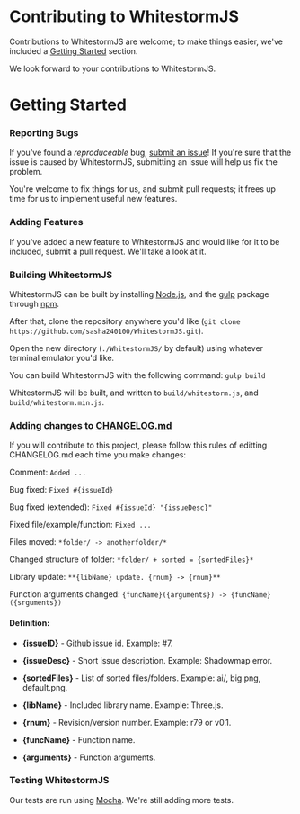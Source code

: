 # Contributing to WhitestormJS

Contributions to WhitestormJS are welcome; to make things easier, we've included a [Getting Started](#getting-started) section.

We look forward to your contributions to WhitestormJS.

# Getting Started

### Reporting Bugs

If you've found a *reproduceable* bug, [submit an issue](https://github.com/sasha240100/WhitestormJS/issues)! If you're sure that the issue is caused by WhitestormJS, submitting an issue will help us fix the problem.

You're welcome to fix things for us, and submit pull requests; it frees up time for us to implement useful new features.

### Adding Features

If you've added a new feature to WhitestormJS and would like for it to be included, submit a pull request. We'll take a look at it.

### Building WhitestormJS

WhitestormJS can be built by installing [Node.js](https://nodejs.org), and the [gulp](https://www.npmjs.com/package/gulp) package through [npm](https://www.npmjs.com/).

After that, clone the repository anywhere you'd like (`git clone https://github.com/sasha240100/WhitestormJS.git`).

Open the new directory (`./WhitestormJS/` by default) using whatever terminal emulator you'd like.

You can build WhitestormJS with the following command: `gulp build`

WhitestormJS will be built, and written to `build/whitestorm.js`, and `build/whitestorm.min.js`.

### Adding changes to [CHANGELOG.md](https://github.com/sasha240100/WhitestormJS/blob/master/CHANGELOG.md)

If you will contribute to this project, please follow this rules of editting CHANGELOG.md each time you make changes:


Comment: `Added ...`

Bug fixed: `Fixed #{issueId}`

Bug fixed (extended): `Fixed #{issueId} "{issueDesc}"`

Fixed file/example/function: `Fixed ...`

Files moved: `*folder/ -> anotherfolder/*`

Changed structure of folder: `*folder/ + sorted = {sortedFiles}*`

Library update: `**{libName} update. {rnum} -> {rnum}**`

Function arguments changed: `{funcName}({arguments}) -> {funcName}({srguments})`


#### Definition:

- **{issueID}** - Github issue id. Example: #7.

- **{issueDesc}** - Short issue description. Example: Shadowmap error.

- **{sortedFiles}** - List of sorted files/folders. Example: ai/, big.png, default.png.

- **{libName}** - Included library name. Example: Three.js.

- **{rnum}** - Revision/version number. Example: r79 or v0.1.

- **{funcName}** - Function name.

- **{arguments}** - Function arguments.

### Testing WhitestormJS

Our tests are run using [Mocha](https://mochajs.org/). We're still adding more tests.
